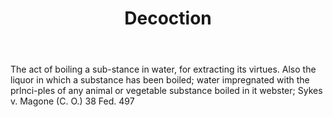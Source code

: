 ---
title: Decoction
letter: D
permalink: "/definitions/bld-decoction.html"
body: The act of boiling a sub-stance in water, for extracting its virtues. Also the
  liquor in which a substance has been boiled; water impregnated with the prlnci-ples
  of any animal or vegetable substance boiled in it webster; Sykes v. Magone (C. O.)
  38 Fed. 497
published_at: '2018-07-07'
source: Black's Law Dictionary 2nd Ed (1910)
layout: post
---